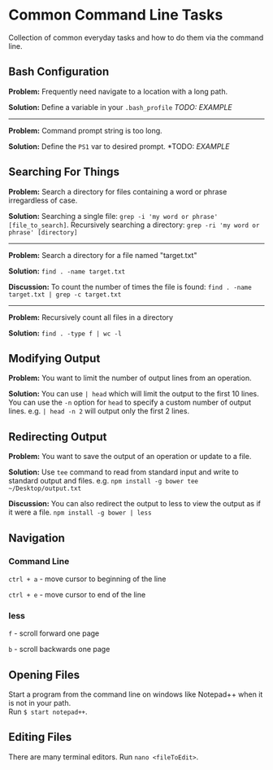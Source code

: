 # Common Command Line Tasks

Collection of common everyday tasks and how to do them via the command line. 

## Bash Configuration

**Problem:** Frequently need navigate to a location with a long path. 

**Solution:** Define a variable in your `.bash_profile` *TODO: EXAMPLE*

---

**Problem:** Command prompt string is too long.

**Solution:** Define the `PS1` var to desired prompt. *TODO: *EXAMPLE*

## Searching For Things 

**Problem:** Search a directory for files containing a word or phrase irregardless of case.

**Solution:** Searching a single file: `grep -i 'my word or phrase' [file_to_search]`. Recursively searching a directory: `grep -ri 'my word or phrase' [directory]`

---

**Problem:** Search a directory for a file named "target.txt"

**Solution:** `find . -name target.txt`

**Discussion:** To count the number of times the file is found: `find . -name target.txt | grep -c target.txt`

---

**Problem:** Recursively count all files in a directory

**Solution:** `find . -type f | wc -l`

## Modifying Output

**Problem:** You want to limit the number of output lines from an operation.

**Solution:** You can use `| head` which will limit the output to the first 10 lines.
You can use the `-n` option for `head` to specify a custom number of output lines. e.g. `| head -n 2` will output only the first 2 lines.

## Redirecting Output

**Problem:** You want to save the output of an operation or update to a file. 

**Solution:** Use `tee` command to read from standard input and write to standard output and files. e.g. `npm install -g bower tee ~/Desktop/output.txt`

**Discussion:** You can also redirect the output to less to view the output as if it were a file. `npm install -g bower | less`

## Navigation

### Command Line

`ctrl + a` - move cursor to beginning of the line

`ctrl + e` - move cursor to end of the line

### less

`f` - scroll forward one page

`b` - scroll backwards one page

## Opening Files

Start a program from the command line on windows like Notepad++ when it is not in your path.  
Run `$ start notepad++`. 

## Editing Files

There are many terminal editors. Run `nano <fileToEdit>`.